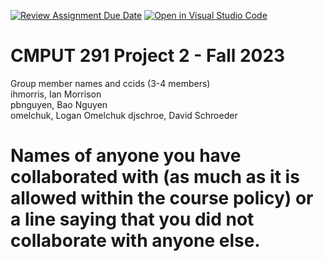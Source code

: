 [![Review Assignment Due Date](https://classroom.github.com/assets/deadline-readme-button-24ddc0f5d75046c5622901739e7c5dd533143b0c8e959d652212380cedb1ea36.svg)](https://classroom.github.com/a/WaxloQed)
[![Open in Visual Studio Code](https://classroom.github.com/assets/open-in-vscode-718a45dd9cf7e7f842a935f5ebbe5719a5e09af4491e668f4dbf3b35d5cca122.svg)](https://classroom.github.com/online_ide?assignment_repo_id=13002340&assignment_repo_type=AssignmentRepo)
# CMPUT 291 Project 2 - Fall 2023  
Group member names and ccids (3-4 members)  
  ihmorris, Ian Morrison  
  pbnguyen, Bao Nguyen  
  omelchuk, Logan Omelchuk 
  djschroe, David Schroeder


# Names of anyone you have collaborated with (as much as it is allowed within the course policy) or a line saying that you did not collaborate with anyone else.  
